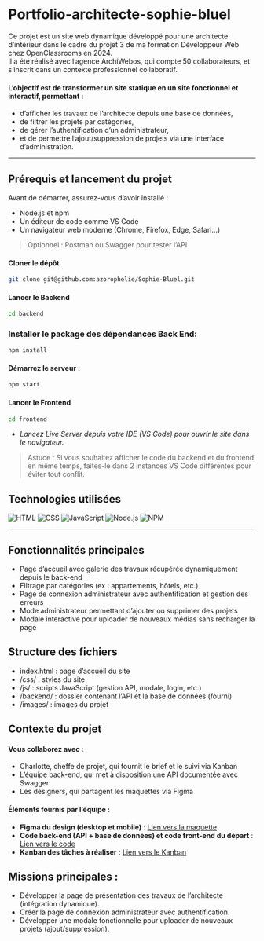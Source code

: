 # Portfolio-architecte-sophie-bluel

Ce projet est un site web dynamique développé pour une architecte d’intérieur dans le cadre du projet 3 de ma formation Développeur Web chez OpenClassrooms en 2024.  
Il a été réalisé avec l’agence ArchiWebos, qui compte 50 collaborateurs, et s’inscrit dans un contexte professionnel collaboratif.

#### L’objectif est de transformer un site statique en un site fonctionnel et interactif, permettant :

- d’afficher les travaux de l’architecte depuis une base de données,
- de filtrer les projets par catégories,
- de gérer l’authentification d’un administrateur,
- et de permettre l’ajout/suppression de projets via une interface d’administration.

---

## Prérequis et lancement du projet

Avant de démarrer, assurez-vous d’avoir installé :
- Node.js et npm
- Un éditeur de code comme VS Code
- Un navigateur web moderne (Chrome, Firefox, Edge, Safari…)
> Optionnel : Postman
 ou Swagger pour tester l’API

#### Cloner le dépôt
```sh
git clone git@github.com:azorophelie/Sophie-Bluel.git
```

#### Lancer le Backend
```sh
cd backend
```

### Installer le package des dépendances Back End:
```sh
npm install
```

#### Démarrez le serveur :
```sh
npm start
```

#### Lancer le Frontend
```sh
cd frontend
```
- *Lancez Live Server depuis votre IDE (VS Code) pour ouvrir le site dans le navigateur.*
> Astuce : Si vous souhaitez afficher le code du backend et du frontend en même temps, faites-le dans 2 instances VS Code différentes pour éviter tout conflit.

## Technologies utilisées

![HTML](https://img.shields.io/badge/HTML-FF69B4)
![CSS](https://img.shields.io/badge/CSS-green)
![JavaScript](https://img.shields.io/badge/JavaScript-yellow)
![Node.js](https://img.shields.io/badge/NODE.JS-blue?style=flat-square)
![NPM](https://img.shields.io/badge/NPM-orange?style=flat-square)

---

## Fonctionnalités principales

- Page d’accueil avec galerie des travaux récupérée dynamiquement depuis le back-end
- Filtrage par catégories (ex : appartements, hôtels, etc.)
- Page de connexion administrateur avec authentification et gestion des erreurs
- Mode administrateur permettant d’ajouter ou supprimer des projets
- Modale interactive pour uploader de nouveaux médias sans recharger la page

## Structure des fichiers

- index.html : page d’accueil du site
- /css/ : styles du site
- /js/ : scripts JavaScript (gestion API, modale, login, etc.)
- /backend/ : dossier contenant l’API et la base de données (fourni)
- /images/ : images du projet

## Contexte du projet

#### Vous collaborez avec :

- Charlotte, cheffe de projet, qui fournit le brief et le suivi via Kanban
- L’équipe back-end, qui met à disposition une API documentée avec Swagger
- Les designers, qui partagent les maquettes via Figma

#### Éléments fournis par l’équipe :

- **Figma du design (desktop et mobile)** : [Lien vers la maquette](https://www.figma.com/design/kfKHknHySoTibZfdolGAX6/Sophie-Bluel---Desktop?node-id=0-1&p=f&t=LgDIw34PQqTT9vLw-0)
- **Code back-end (API + base de données) et code front-end du départ** : [Lien vers le code](https://github.com/OpenClassrooms-Student-Center/Portfolio-architecte-sophie-bluel)
- **Kanban des tâches à réaliser** : [Lien vers le Kanban](https://openclassrooms.notion.site/da3bb5863a554b34ba1a8df90d4c99af?v=df7f8dcccd9f4917a664a559f00b7ccb&p=c10173024288498295c67b9625cf437f&pm=s)

## Missions principales :

- Développer la page de présentation des travaux de l’architecte (intégration dynamique).
- Créer la page de connexion administrateur avec authentification.
- Développer une modale fonctionnelle pour uploader de nouveaux projets (ajout/suppression).
